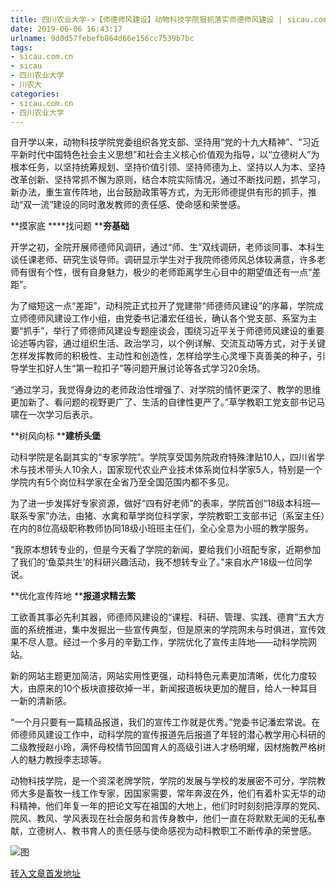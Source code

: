 ```yaml
---
title: 四川农业大学->【师德师风建设】动物科技学院狠抓落实师德师风建设 | sicau.com.cn
date: 2019-06-06 16:43:17
urlname: 9d0d57febefb864d66e156cc7539b7bc
tags: 
- sicau.com.cn
- sicau
- 四川农业大学
- 川农大
categories:
- sicau.com.cn
- 四川农业大学
---
```



自开学以来，动物科技学院党委组织各党支部、坚持用“党的十九大精神”、“习近平新时代中国特色社会主义思想”和社会主义核心价值观为指导，以“立德树人”为根本任务，以坚持统筹规划、坚持价值引领、坚持师德为上、坚持以人为本、坚持改革创新、坚持常抓不懈为原则，结合本院实际情况，通过不断找问题，抓学习，新办法，重生宣传阵地，出台鼓励政策等方式，为无形师德提供有形的抓手，推动“双一流”建设的同时激发教师的责任感、使命感和荣誉感。

**摸家底 ****找问题 ****夯基础**

开学之初，全院开展师德师风调研，通过“师、生”双线调研，老师谈同事、本科生谈任课老师、研究生谈导师。调研显示学生对于我院师德师风总体较满意，许多老师有很有个性，很有自身魅力，极少的老师距离学生心目中的期望值还有一点“差距”。

为了缩短这一点“差距”，动科院正式拉开了党建带“师德师风建设”的序幕，学院成立师德师风建设工作小组，由党委书记潘宏任组长，确认各个党支部、系室为主要“抓手”，举行了师德师风建设专题座谈会，围绕习近平关于师德师风建设的重要论述等内容，通过组织生活、政治学习，以个例详解、交流互动等方式，对于关键怎样发挥教师的积极性、主动性和创造性，怎样给学生心灵埋下真善美的种子，引导学生扣好人生“第一粒扣子”等问题开展讨论等各式学习20余场。

“通过学习，我觉得身边的老师政治性增强了、对学院的情怀更深了、教学的思维更加新了、看问题的视野更广了、生活的自律性更严了。”草学教职工党支部书记马啸在一次学习后表示。

**树风向标 ****建桥头堡**

动科学院是名副其实的“专家学院”。学院享受国务院政府特殊津贴10人，四川省学术与技术带头人10余人，国家现代农业产业技术体系岗位科学家5人，特别是一个学院内有5个岗位科学家在全省乃至全国范围内都不多见。

为了进一步发挥好专家资源，做好“四有好老师”的表率，学院首创“18级本科班—联系专家”办法，由猪、水禽和草学岗位科学家，学院教职工支部书记（系室主任）在内的8位高级职称教师协同18级小班班主任们，全心全意为小班的教学服务。

“我原本想转专业的，但是今天看了学院的新闻，要给我们小班配专家，近期参加了我们的‘鱼菜共生’的科研兴趣活动，我不想转专业了。”来自水产18级一位同学说。

**优化宣传阵地 ****报道求精去繁**

工欲善其事必先利其器，师德师风建设的“课程、科研、管理、实践、德育”五大方面的系统推进，集中发掘出一些宣传典型，但是原来的学院网未与时俱进，宣传效果不尽人意。经过一个多月的辛勤工作，学院优化了宣传主阵地——动科学院网站。

新的网站主题更加简洁，网站实用性更强，动科特色元素更加清晰，优化力度较大，由原来的10个板块直接砍掉一半，新闻报道板块更加的醒目，给人一种耳目一新的清新感。

“一个月只要有一篇精品报道，我们的宣传工作就是优秀。”党委书记潘宏常说。在师德师风建设工作中，动科学院的宣传报道先后报道了年轻的潜心教学用心科研的二级教授赵小玲，满怀母校情节回国育人的高级引进人才杨明耀，因材施教严格树人的魅力教授李志琼等。

动物科技学院，是一个资深老牌学院，学院的发展与学校的发展密不可分，学院教师大多是畜牧一线工作专家，因国家需要，常年奔波在外，他们有着朴实无华的动科精神，他们年复一年的把论文写在祖国的大地上，他们时时刻刻把淳厚的党风、院风、教风、学风表现在社会服务和言传身教中，他们一直在将默默无闻的无私奉献，立德树人、教书育人的责任感与使命感视为动科教职工不断传承的荣誉感。



![图](https://news.sicau.edu.cn/__local/C/01/5A/19ACB8C949AE0D7424A69C48598_EF55A4B5_2ECA9.jpg)

[转入文章首发地址](https://news.sicau.edu.cn/info/1078/51955.htm)